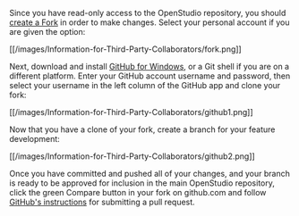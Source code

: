 Since you have read-only access to the OpenStudio repository, you should [create a Fork](https://github.com/NREL/OpenStudio/fork) in order to make changes.  Select your personal account if you are given the option:

[[/images/Information-for-Third-Party-Collaborators/fork.png]]

Next, download and install [GitHub for Windows](http://windows.github.com/), or a Git shell if you are on a different platform.  Enter your GitHub account username and password, then select your username in the left column of the GitHub app and clone your fork:

[[/images/Information-for-Third-Party-Collaborators/github1.png]]

Now that you have a clone of your fork, create a branch for your feature development:

[[/images/Information-for-Third-Party-Collaborators/github2.png]]

Once you have committed and pushed all of your changes, and your branch is ready to be approved for inclusion in the main OpenStudio repository, click the green Compare button in your fork on github.com and follow [GitHub's instructions](https://help.github.com/articles/creating-a-pull-request) for submitting a pull request.